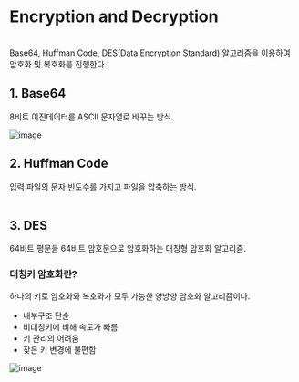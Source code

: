 # Encryption and Decryption
<br>
Base64, Huffman Code, DES(Data Encryption Standard) 알고리즘을 이용하여 암호화 및 복호화를 진행한다.
<br>

## 1. Base64
8비트 이진데이터를 ASCII 문자열로 바꾸는 방식.

![image](https://user-images.githubusercontent.com/43190509/115522829-6b75b580-a2c7-11eb-8143-26c172a94060.png)


## 2. Huffman Code
입력 파일의 문자 빈도수를 가지고 파일을 압축하는 방식.
<br><br>
## 3. DES
64비트 평문을 64비트 암호문으로 암호화하는 대칭형 암호화 알고리즘.
### 대칭키 암호화란?
하나의 키로 암호화와 복호와가 모두 가능한 양방향 암호화 알고리즘이다.
- 내부구조 단순
- 비대칭키에 비해 속도가 빠름
- 키 관리의 어려움
- 잦은 키 변경에 불편함
 
![image](https://user-images.githubusercontent.com/43190509/115527249-dcb76780-a2cb-11eb-9c85-d404d1ab19ee.png)



